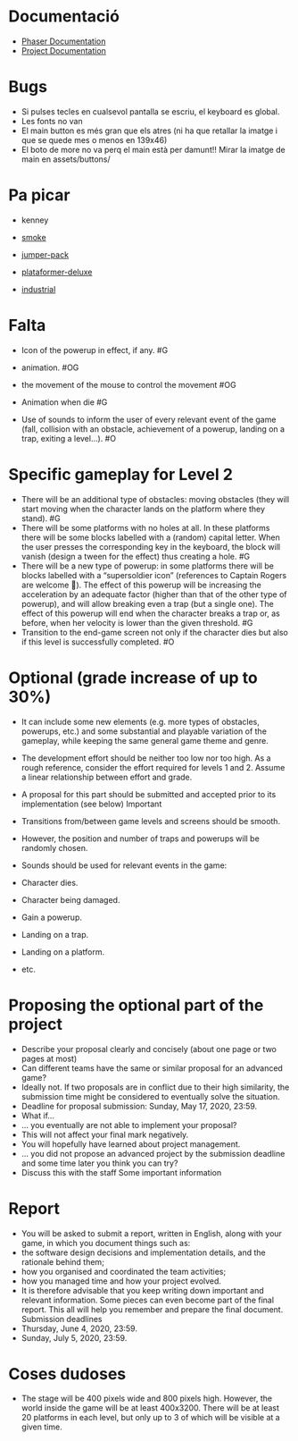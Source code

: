 # Documentació
* [Phaser Documentation](https://phaser.io/docs/2.6.2/index)
* [Project Documentation](https://docs.google.com/document/d/1ykEkM3PIsLzuafaQFkp95UH97ueGlGxNYFP1rbml_zs/edit#)


# Bugs

* Si pulses tecles en cualsevol pantalla se escriu, el keyboard es global.
* Les fonts no van
* El main button es més gran que els atres (ni ha que retallar la imatge i que se quede mes o menos en 139x46)
* El boto de more no va perq el main està per damunt!! Mirar la imatge de main en assets/buttons/

# Pa picar

* kenney

* [smoke](https://www.kenney.nl/assets/smoke-particles)
* [jumper-pack](https://www.kenney.nl/assets/jumper-pack)
* [plataformer-deluxe](https://www.kenney.nl/assets/platformer-art-deluxe)
* [industrial](https://www.kenney.nl/assets/platformer-pack-industrial)

# Falta


* Icon of the powerup in effect, if any. #G
* animation. #OG
* the movement of the mouse to control the movement #OG
* Animation when die #G

* Use of sounds to inform the user of every relevant event of the game (fall, collision with an obstacle, achievement of a powerup, landing on a trap, exiting a level...). #O

# Specific gameplay for Level 2
* There will be an additional type of obstacles: moving obstacles (they will start moving when the character lands on the platform where they stand). #G
* There will be some platforms with no holes at all. In these platforms there will be some blocks labelled with a (random) capital letter. When the user presses the corresponding key in the keyboard, the block will vanish (design a tween for the effect) thus creating a hole. #G
* There will be a new type of powerup: in some platforms there will be blocks labelled with a “supersoldier icon” (references to Captain Rogers are welcome 🙂). The effect of this powerup will be increasing the acceleration by an adequate factor (higher than that of the other type of powerup), and will allow breaking even a trap (but a single one). The effect of this powerup will end when the character breaks a trap or, as before, when her velocity is lower than the given threshold. #G
* Transition to the end-game screen not only if the character dies but also if this level is successfully completed. #O


# Optional (grade increase of up to 30%)
* It can include some new elements (e.g. more types of obstacles, powerups, etc.) and some substantial and playable variation of the gameplay, while keeping the same general game theme and genre.
* The development effort should be neither too low nor too high. As a rough reference, consider the effort required for levels 1 and 2. Assume a linear relationship between effort and grade.
* A proposal for this part should be submitted and accepted prior to its implementation (see below)
Important

* Transitions from/between game levels and screens should be smooth.
* However, the position and number of traps and powerups will be randomly chosen.
* Sounds should be used for relevant events in the game:
* Character dies.
* Character being damaged.
* Gain a powerup.
* Landing on a trap.
* Landing on a platform.
* etc.


# Proposing the optional part of the project
* Describe your proposal clearly and concisely (about one page or two pages at most)
* Can different teams have the same or similar proposal for an advanced game?
* Ideally not. If two proposals are in conflict due to their high similarity, the submission time might be considered to eventually solve the situation.
* Deadline for proposal submission: Sunday, May 17, 2020, 23:59.
* What if…
* … you eventually are not able to implement your proposal?
* This will not affect your final mark negatively.
* You will hopefully have learned about project management.
* … you did not propose an advanced project by the submission deadline and some time later you think you can try?
* Discuss this with the staff 
Some important information


# Report
* You will be asked to submit a report, written in English, along with your game, in which you document things such as:
* the software design decisions and implementation details, and the rationale behind them;
* how you organised and coordinated the team activities; 
* how you managed time and how your project evolved.
* It is therefore advisable that you keep writing down important and relevant information. Some pieces can even become part of the final report. This all will help you remember and prepare the final document.
Submission deadlines
* Thursday, June 4, 2020, 23:59.
* Sunday, July 5, 2020, 23:59.

# Coses dudoses

* The stage will be 400 pixels wide and 800 pixels high. However, the world inside the game will be at least 400x3200. There will be at least 20 platforms in each level, but only up to 3 of which will be visible at a given time.